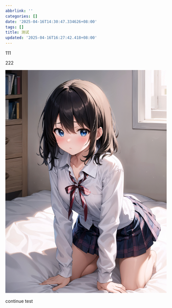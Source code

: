 ```yaml
---
abbrlink: ''
categories: []
date: '2025-04-16T14:30:47.334626+08:00'
tags: []
title: 测试
updated: '2025-04-16T16:27:42.418+08:00'
---
```

111

222

![](https://raw.githubusercontent.com/DudeGuuud/dudeguuud.github.io/main/images/25/4/124874680_p0_08549753e8104d3a8d6287ec0ba76004.jpg)


continue test
